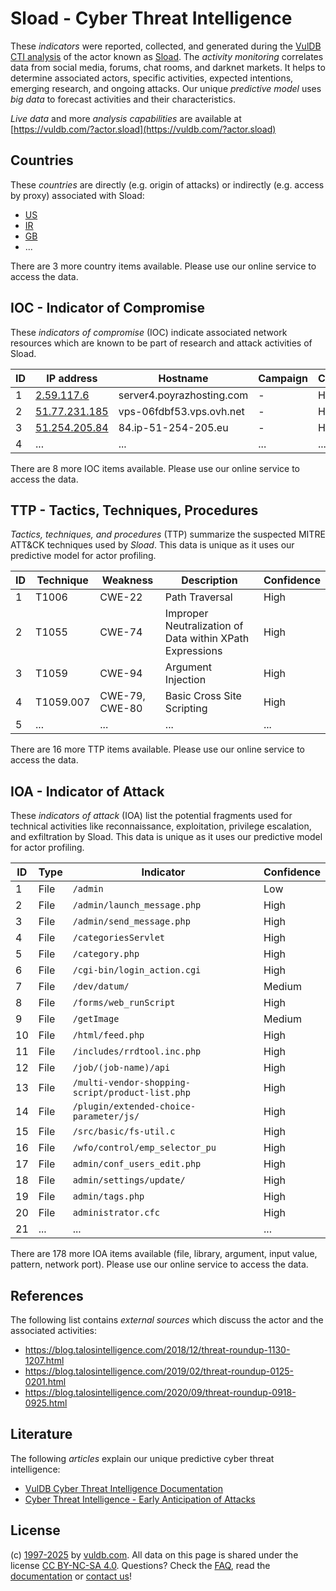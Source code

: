 # Sload - Cyber Threat Intelligence

These _indicators_ were reported, collected, and generated during the [VulDB CTI analysis](https://vuldb.com/?kb.cti) of the actor known as [Sload](https://vuldb.com/?actor.sload). The _activity monitoring_ correlates data from social media, forums, chat rooms, and darknet markets. It helps to determine associated actors, specific activities, expected intentions, emerging research, and ongoing attacks. Our unique _predictive model_ uses _big data_ to forecast activities and their characteristics.

_Live data_ and more _analysis capabilities_ are available at [https://vuldb.com/?actor.sload](https://vuldb.com/?actor.sload)

## Countries

These _countries_ are directly (e.g. origin of attacks) or indirectly (e.g. access by proxy) associated with Sload:

* [US](https://vuldb.com/?country.us)
* [IR](https://vuldb.com/?country.ir)
* [GB](https://vuldb.com/?country.gb)
* ...

There are 3 more country items available. Please use our online service to access the data.

## IOC - Indicator of Compromise

These _indicators of compromise_ (IOC) indicate associated network resources which are known to be part of research and attack activities of Sload.

ID | IP address | Hostname | Campaign | Confidence
-- | ---------- | -------- | -------- | ----------
1 | [2.59.117.6](https://vuldb.com/?ip.2.59.117.6) | server4.poyrazhosting.com | - | High
2 | [51.77.231.185](https://vuldb.com/?ip.51.77.231.185) | vps-06fdbf53.vps.ovh.net | - | High
3 | [51.254.205.84](https://vuldb.com/?ip.51.254.205.84) | 84.ip-51-254-205.eu | - | High
4 | ... | ... | ... | ...

There are 8 more IOC items available. Please use our online service to access the data.

## TTP - Tactics, Techniques, Procedures

_Tactics, techniques, and procedures_ (TTP) summarize the suspected MITRE ATT&CK techniques used by _Sload_. This data is unique as it uses our predictive model for actor profiling.

ID | Technique | Weakness | Description | Confidence
-- | --------- | -------- | ----------- | ----------
1 | T1006 | CWE-22 | Path Traversal | High
2 | T1055 | CWE-74 | Improper Neutralization of Data within XPath Expressions | High
3 | T1059 | CWE-94 | Argument Injection | High
4 | T1059.007 | CWE-79, CWE-80 | Basic Cross Site Scripting | High
5 | ... | ... | ... | ...

There are 16 more TTP items available. Please use our online service to access the data.

## IOA - Indicator of Attack

These _indicators of attack_ (IOA) list the potential fragments used for technical activities like reconnaissance, exploitation, privilege escalation, and exfiltration by Sload. This data is unique as it uses our predictive model for actor profiling.

ID | Type | Indicator | Confidence
-- | ---- | --------- | ----------
1 | File | `/admin` | Low
2 | File | `/admin/launch_message.php` | High
3 | File | `/admin/send_message.php` | High
4 | File | `/categoriesServlet` | High
5 | File | `/category.php` | High
6 | File | `/cgi-bin/login_action.cgi` | High
7 | File | `/dev/datum/` | Medium
8 | File | `/forms/web_runScript` | High
9 | File | `/getImage` | Medium
10 | File | `/html/feed.php` | High
11 | File | `/includes/rrdtool.inc.php` | High
12 | File | `/job/(job-name)/api` | High
13 | File | `/multi-vendor-shopping-script/product-list.php` | High
14 | File | `/plugin/extended-choice-parameter/js/` | High
15 | File | `/src/basic/fs-util.c` | High
16 | File | `/wfo/control/emp_selector_pu` | High
17 | File | `admin/conf_users_edit.php` | High
18 | File | `admin/settings/update/` | High
19 | File | `admin/tags.php` | High
20 | File | `administrator.cfc` | High
21 | ... | ... | ...

There are 178 more IOA items available (file, library, argument, input value, pattern, network port). Please use our online service to access the data.

## References

The following list contains _external sources_ which discuss the actor and the associated activities:

* https://blog.talosintelligence.com/2018/12/threat-roundup-1130-1207.html
* https://blog.talosintelligence.com/2019/02/threat-roundup-0125-0201.html
* https://blog.talosintelligence.com/2020/09/threat-roundup-0918-0925.html

## Literature

The following _articles_ explain our unique predictive cyber threat intelligence:

* [VulDB Cyber Threat Intelligence Documentation](https://vuldb.com/?kb.cti)
* [Cyber Threat Intelligence - Early Anticipation of Attacks](https://www.scip.ch/en/?labs.20201022)

## License

(c) [1997-2025](https://vuldb.com/?kb.changelog) by [vuldb.com](https://vuldb.com/?kb.about). All data on this page is shared under the license [CC BY-NC-SA 4.0](https://creativecommons.org/licenses/by-nc-sa/4.0/). Questions? Check the [FAQ](https://vuldb.com/?kb.faq), read the [documentation](https://vuldb.com/?kb) or [contact us](https://vuldb.com/?contact)!
